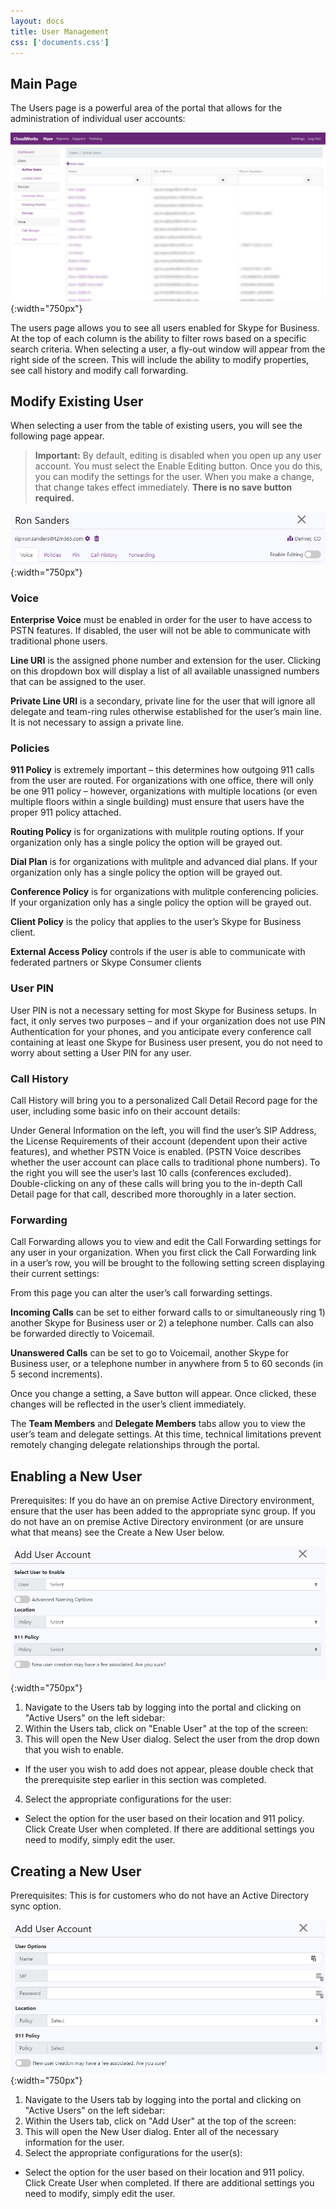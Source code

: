 ```yaml
---
layout: docs
title: User Management
css: ['documents.css']
---
```


## Main Page

The Users page is a powerful area of the portal that allows for the administration of individual user accounts: 

![Cloud Portal](/assets/images/user.1.png){:width="750px"}

The users page allows you to see all users enabled for Skype for Business.  At the top of each column is the ability to filter rows based on a specific search criteria.  When selecting a user, a fly-out window will appear from the right side of the screen.  This will include the ability to modify properties, see call history and modify call forwarding.

## Modify Existing User

When selecting a user from the table of existing users, you will see the following page appear.

> **Important:** By default, editing is disabled when you open up any user account.  You must select the Enable Editing button.  Once you do this, you can modify the settings for the user.  When you make a change, that change takes effect immediately.  **There is no save button required.**

![Cloud Portal](/assets/images/user.2.png){:width="750px"}

### Voice

**Enterprise Voice** must be enabled in order for the user to have access to PSTN features. If disabled, the user will not be able to communicate with traditional phone users. 
 
**Line URI** is the assigned phone number and extension for the user. Clicking on this dropdown box will display a list of all available unassigned numbers that can be assigned to the user.  
 
**Private Line URI** is a secondary, private line for the user that will ignore all delegate and team-ring rules otherwise established for the user’s main line. It is not necessary to assign a private line.  

### Policies

**911 Policy** is extremely important – this determines how outgoing 911 calls from the user are routed. For organizations with one office, there will only be one 911 policy – however, organizations with multiple locations (or even multiple floors within a single building) must ensure that users have the proper 911 policy attached.  

**Routing Policy** is for organizations with mulitple routing options.  If your organization only has a single policy the option will be grayed out.

**Dial Plan** is for organizations with mulitple and advanced dial plans.  If your organization only has a single policy the option will be grayed out.

**Conference Policy** is for organizations with mulitple conferencing policies.  If your organization only has a single policy the option will be grayed out.

**Client Policy** is the policy that applies to the user’s Skype for Business client.

**External Access Policy** controls if the user is able to communicate with federated partners or Skype Consumer clients 

### User PIN

User PIN is not a necessary setting for most Skype for Business setups. In fact, it only serves two purposes – and if your organization does not use PIN Authentication for your phones, and you anticipate every conference call containing at least one Skype for Business user present, you do not need to worry about setting a User PIN for any user. 

### Call History

Call History will bring you to a personalized Call Detail Record page for the user, including some basic info on their account details: 

Under General Information on the left, you will find the user’s SIP Address, the License Requirements of their account (dependent upon their active features), and whether PSTN Voice is enabled. (PSTN Voice describes whether the user account can place calls to traditional phone numbers). To the right you will see the user’s last 10 calls (conferences excluded). Double-clicking on any of these calls will bring you to the in-depth Call Detail page for that call, described more thoroughly in a later section.

### Forwarding

Call Forwarding allows you to view and edit the Call Forwarding settings for any user in your organization. When you first click the Call Forwarding link in a user’s row, you will be brought to the following setting screen displaying their current settings: 

From this page you can alter the user’s call forwarding settings.

**Incoming Calls** can be set to either forward calls to or simultaneously ring 1) another Skype for Business user or 2) a telephone number. Calls can also be forwarded directly to Voicemail.  

**Unanswered Calls** can be set to go to Voicemail, another Skype for Business user, or a telephone number in anywhere from 5 to 60 seconds (in 5 second increments).  

Once you change a setting, a Save button will appear. Once clicked, these changes will be reflected in the user’s client immediately.  

The **Team Members** and **Delegate Members** tabs allow you to view the user’s team and delegate settings. At this time, technical limitations prevent remotely changing delegate relationships through the portal.  

## Enabling a New User

Prerequisites: If you do have an on premise Active Directory environment, ensure that the user has been added to the appropriate sync group. If you do not have an on premise Active Directory environment (or are unsure what that means) see the Create a New User below.

![Cloud Portal](/assets/images/user.4.png){:width="750px"}

1. Navigate to the Users tab by logging into the portal and clicking on "Active Users" on the left sidebar: 
2. Within the Users tab, click on "Enable User" at the top of the screen:
3. This will open the New User dialog.  Select the user from the drop down that you wish to enable.
- If the user you wish to add does not appear, please double check that the prerequisite step earlier in this section was completed.  
4. Select the appropriate configurations for the user:
- Select the option for the user based on their location and 911 policy.  Click Create User when completed.  If there are additional settings you need to modify, simply edit the user.

## Creating a New User

Prerequisites: This is for customers who do not have an Active Directory sync option.

![Cloud Portal](/assets/images/user.3.png){:width="750px"}

1. Navigate to the Users tab by logging into the portal and clicking on "Active Users" on the left sidebar: 
2. Within the Users tab, click on "Add User" at the top of the screen:
3. This will open the New User dialog.  Enter all of the necessary information for the user. 
4. Select the appropriate configurations for the user(s): 
- Select the option for the user based on their location and 911 policy.  Click Create User when completed.  If there are additional settings you need to modify, simply edit the user.
